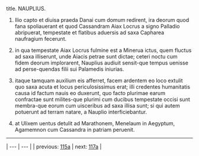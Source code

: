 title. NAUPLIUS.



1. Ilio capto et diuisa praeda Danai cum domum redirent, ira deorum quod fana spoliauerant et quod Cassandram Aiax Locrus a signo Palladio abripuerat, tempestate et flatibus aduersis ad saxa Capharea naufragium fecerunt.



2. in qua tempestate Aiax Locrus fulmine est a Minerua ictus, quem fluctus ad saxa illiserunt, unde Aiacis petrae sunt dictae; ceteri noctu cum fidem deorum implorarent, Nauplius audiuit sensit-que tempus uenisse ad perse-quendas filii sui Palamedis iniurias.



3. itaque tamquam auxilium eis afferret, facem ardentem eo loco extulit quo saxa acuta et locus periculosissimus erat; illi credentes humanitatis causa id factum nauis eo duxerunt, quo facto plurimae earum confractae sunt milites-que plurimi cum ducibus tempestate occisi sunt membra-que eorum cum uisceribus ad saxa illisa sunt; si qui autem potuerunt ad terram natare, a Nauplio interficiebantur.



4. at Ulixem uentus detulit ad Marathonem, Menelaum in Aegyptum, Agamemnon cum Cassandra in patriam peruenit.



---

| --- | --- |
| previous: [115a](../115a/) | next: [117a](../117a/) |